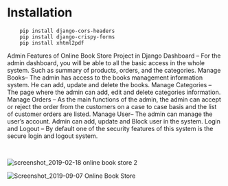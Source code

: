 # Installation 


```
    pip install django-cors-headers
    pip install django-crispy-forms
    pip install xhtml2pdf

```
Admin Features of Online Book Store  Project in Django
Dashboard – For the admin dashboard, you will be able to all the basic access in the whole system. Such as summary of products, orders, and the categories.
Manage Books– The admin has access to the books management information system. He can add, update and delete the books.
Manage Categories – The page where the admin can add, edit and delete categories information.
Manage Orders – As the main functions of the admin, the admin can accept or reject the order from the customers on a case to case basis and the list of customer orders are listed.
Manage User– The admin can manage the user’s account. Admin can add, update and Block user in the system.
Login and Logout – By default one of the security features of this system is the secure login and logout system.


</br>

![screenshot_2019-02-18 online book store 2](https://user-images.githubusercontent.com/28836413/52928808-cddf6e00-336b-11e9-9db9-58cb0fc0f0e5.png)


![Screenshot_2019-09-07 Online Book Store](https://user-images.githubusercontent.com/16104417/64470406-7a483c80-d164-11e9-93b1-cbca68a966cb.png)


